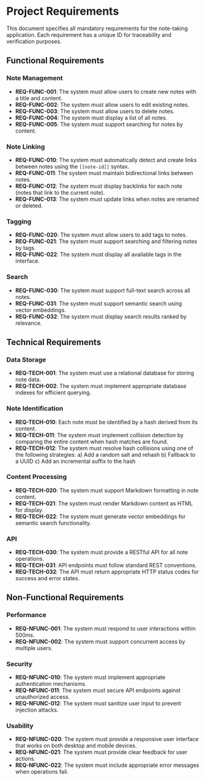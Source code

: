 # Project Requirements

This document specifies all mandatory requirements for the note-taking application. Each requirement has a unique ID for traceability and verification purposes.

## Functional Requirements

### Note Management
- **REQ-FUNC-001**: The system must allow users to create new notes with a title and content.
- **REQ-FUNC-002**: The system must allow users to edit existing notes.
- **REQ-FUNC-003**: The system must allow users to delete notes.
- **REQ-FUNC-004**: The system must display a list of all notes.
- **REQ-FUNC-005**: The system must support searching for notes by content.

### Note Linking
- **REQ-FUNC-010**: The system must automatically detect and create links between notes using the `[[note-id]]` syntax.
- **REQ-FUNC-011**: The system must maintain bidirectional links between notes.
- **REQ-FUNC-012**: The system must display backlinks for each note (notes that link to the current note).
- **REQ-FUNC-013**: The system must update links when notes are renamed or deleted.

### Tagging
- **REQ-FUNC-020**: The system must allow users to add tags to notes.
- **REQ-FUNC-021**: The system must support searching and filtering notes by tags.
- **REQ-FUNC-022**: The system must display all available tags in the interface.

### Search
- **REQ-FUNC-030**: The system must support full-text search across all notes.
- **REQ-FUNC-031**: The system must support semantic search using vector embeddings.
- **REQ-FUNC-032**: The system must display search results ranked by relevance.

## Technical Requirements

### Data Storage
- **REQ-TECH-001**: The system must use a relational database for storing note data.
- **REQ-TECH-002**: The system must implement appropriate database indexes for efficient querying.

### Note Identification
- **REQ-TECH-010**: Each note must be identified by a hash derived from its content.
- **REQ-TECH-011**: The system must implement collision detection by comparing the entire content when hash matches are found.
- **REQ-TECH-012**: The system must resolve hash collisions using one of the following strategies:
  a) Add a random salt and rehash
  b) Fallback to a UUID
  c) Add an incremental suffix to the hash

### Content Processing
- **REQ-TECH-020**: The system must support Markdown formatting in note content.
- **REQ-TECH-021**: The system must render Markdown content as HTML for display.
- **REQ-TECH-022**: The system must generate vector embeddings for semantic search functionality.

### API
- **REQ-TECH-030**: The system must provide a RESTful API for all note operations.
- **REQ-TECH-031**: API endpoints must follow standard REST conventions.
- **REQ-TECH-032**: The API must return appropriate HTTP status codes for success and error states.

## Non-Functional Requirements

### Performance
- **REQ-NFUNC-001**: The system must respond to user interactions within 500ms.
- **REQ-NFUNC-002**: The system must support concurrent access by multiple users.

### Security
- **REQ-NFUNC-010**: The system must implement appropriate authentication mechanisms.
- **REQ-NFUNC-011**: The system must secure API endpoints against unauthorized access.
- **REQ-NFUNC-012**: The system must sanitize user input to prevent injection attacks.

### Usability
- **REQ-NFUNC-020**: The system must provide a responsive user interface that works on both desktop and mobile devices.
- **REQ-NFUNC-021**: The system must provide clear feedback for user actions.
- **REQ-NFUNC-022**: The system must include appropriate error messages when operations fail. 